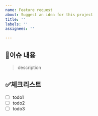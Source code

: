 ```yaml
---
name: Feature request
about: Suggest an idea for this project
title: ''
labels: ''
assignees: ''

---
```


##  📝이슈 내용

> description

##  ✅체크리스트

- [ ] todo1
- [ ] todo2
- [ ] todo3
